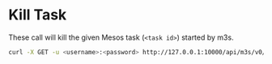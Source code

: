 # Kill Task

These call will kill the given Mesos task (`<task id>`) started by m3s.

```bash
curl -X GET -u <username>:<password> http://127.0.0.1:10000/api/m3s/v0/task/kill/<task id>
```
